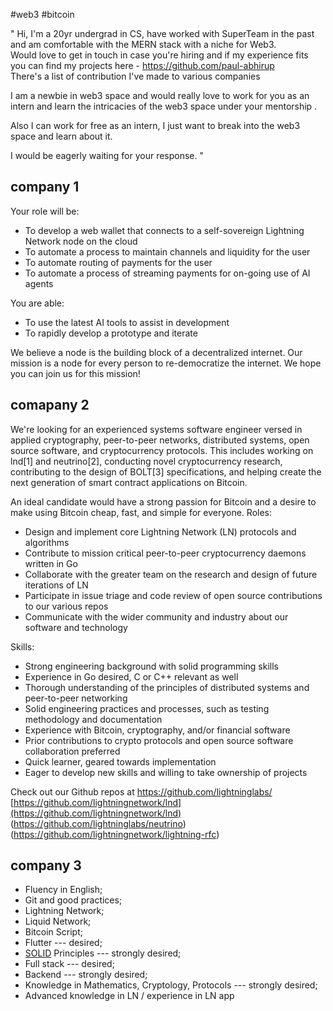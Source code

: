 #web3 #bitcoin 

"
Hi, I'm a 20yr undergrad in CS, have worked with SuperTeam in the past and am comfortable with the MERN stack with a niche for Web3.  
Would love to get in touch in case you're hiring and if my experience fits  
you can find my projects here - https://github.com/paul-abhirup  
There's a list of contribution I've made to various companies
  
I am a newbie in web3 space and would really love to work for you as an intern and learn the intricacies of the web3 space under your mentorship .

Also I can work for free as an intern, I just want to break into the web3 space and learn about it.  
  
I would be eagerly waiting for your response.
"

## company 1 
Your role will be:
- To develop a web wallet that connects to a self-sovereign Lightning Network node on the cloud
- To automate a process to maintain channels and liquidity for the user
- To automate routing of payments for the user
- To automate a process of streaming payments for on-going use of AI agents

You are able:
- To use the latest AI tools to assist in development
- To rapidly develop a prototype and iterate

We believe a node is the building block of a decentralized internet.
Our mission is a node for every person to re-democratize the internet. We hope you can join us for this mission!

## comapany 2
We're looking for an experienced systems software engineer versed in applied cryptography, peer-to-peer networks, distributed systems, open source software, and cryptocurrency protocols. This includes working on lnd[1] and neutrino[2], conducting novel cryptocurrency research, contributing to the design of BOLT[3] specifications, and helping create the next generation of smart contract applications on Bitcoin.

An ideal candidate would have a strong passion for Bitcoin and a desire to make using Bitcoin cheap, fast, and simple for everyone.
Roles: 
- Design and implement core Lightning Network (LN) protocols and algorithms 
- Contribute to mission critical peer-to-peer cryptocurrency daemons written in Go
- Collaborate with the greater team on the research and design of future iterations of LN 
- Participate in issue triage and code review of open source contributions to our various repos
- Communicate with the wider community and industry about our software and technology

Skills: 
- Strong engineering background with solid programming skills
- Experience in Go desired, C or C++ relevant as well
- Thorough understanding of the principles of distributed systems and peer-to-peer networking
- Solid engineering practices and processes, such as testing methodology and documentation
- Experience with Bitcoin, cryptography, and/or financial software
- Prior contributions to crypto protocols and open source software collaboration preferred
- Quick learner, geared towards implementation
- Eager to develop new skills and willing to take ownership of projects

Check out our Github repos at
https://github.com/lightninglabs/
 [https://github.com/lightningnetwork/lnd](https://github.com/lightningnetwork/lnd)
(https://github.com/lightninglabs/neutrino)
(https://github.com/lightningnetwork/lightning-rfc)

## company 3

- Fluency in English;
- Git and good practices;
- Lightning Network;
- Liquid Network;
- Bitcoin Script;
- Flutter --- desired;
- [SOLID](https://en.wikipedia.org/wiki/SOLID) Principles --- strongly desired;
- Full stack --- desired;
- Backend --- strongly desired;
- Knowledge in Mathematics, Cryptology, Protocols --- strongly desired;
- Advanced knowledge in LN / experience in LN app